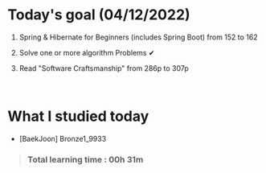 # Today's goal (04/12/2022)

1. Spring & Hibernate for Beginners (includes Spring Boot) from 152 to 162 

2. Solve one or more algorithm Problems ✔

3. Read "Software Craftsmanship" from 286p to 307p

<br>

# What I studied today

* [BaekJoon] Bronze1_9933

><h3>Total learning time : 00h 31m</h3>